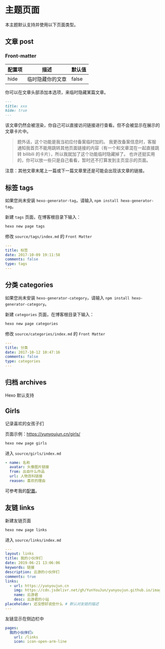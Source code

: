 # 主题页面

本主题默认支持并使用以下页面类型。

## 文章 post

### Front-matter

| 配置项 | 描述             | 默认值 |
| ------ | ---------------- | ------ |
| hide   | 临时隐藏你的文章 | false  |

你可以在文章头部添加本选项，来临时隐藏某篇文章。

```md
---
title: xxx
hide: true
---
```

该文章仍然会被渲染，你自己可以直接访问链接进行查看。但不会被显示在展示的文章卡片中。

> 题外话，这个功能是我当初应付备案临时加的。
> 我更改备案信息时，客服通知我首页不能用跳转其他页面链接的内容（有一个和文章混在一起直接跳转 bilibili 的卡片），所以我就加了这个功能临时隐藏掉了。
> 也许还挺实用的，你可以放一些只是自己看看，暂时还不打算发到主页显示的页面。

注意：其他文章末尾上一篇或下一篇文章里还是可能会出现该文章的链接。

## 标签 tags

如果您尚未安装 `hexo-generator-tag`，请输入 `npm install hexo-generator-tag`。

新建 `tags` 页面，在博客根目录下输入：

```sh
hexo new page tags
```

修改 `source/tags/index.md` 的 `Front Matter`

```yml {5}
---
title: 标签
date: 2017-10-09 19:11:58
comments: false
type: tags
---

```

## 分类 categories

如果您尚未安装 `hexo-generator-category`，请输入 `npm install hexo-generator-category`。

新建 `categories` 页面，在博客根目录下输入：

```sh
hexo new page categories
```

修改 `source/categories/index.md` 的 `Front Matter`

```yml {5}
---
title: 分类
date: 2017-10-12 10:47:16
comments: false
type: categories
---

```

## 归档 archives

Hexo 默认支持

## Girls

记录喜欢的女孩子们

页面示例：<https://yunyoujun.cn/girls/>

```sh
hexo new page girls
```

进入 `source/girls/index.md`

```yml
- name: 名称
  avatar: 头像图片链接
  from: 出自什么作品
  url: 人物百科链接
  reason: 喜欢的理由
```

可参考我的[配置](https://github.com/YunYouJun/yunyoujun.github.io/blob/hexo/source/girls/index.md)。

## 友链 links

新建友链页面

```sh
hexo new page links
```

进入 `source/links/index.md`

```yml
---
layout: links
title: 我的小伙伴们
date: 2019-06-21 13:06:06
keywords: 链接
description: 云游的小伙伴们
comments: true
links:
  - url: https://yunyoujun.cn
    img: https://cdn.jsdelivr.net/gh/YunYouJun/yunyoujun.github.io/images/avatar.jpg
    name: 云游君
    desc: 云游君的小站
placeholder: 还没想好说些什么 # 默认对友链的描述
---

```

友链显示在侧边栏中

```yml
pages:
  我的小伙伴们:
    url: /links
    icon: icon-open-arm-line
```
